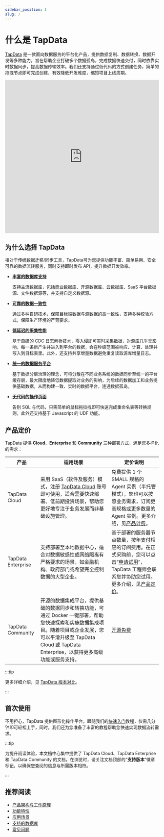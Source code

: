 ```yaml
---
sidebar_position: 1
slug: /
---
```


# 什么是 TapData

[TapData](https://tapdata.net) 是一款面向数据服务的平台化产品，提供数据复制、数据转换、数据开发等多种能力，旨在帮助企业打破多个数据孤岛，完成数据快速交付，同时依靠实时数据同步，提高数据传输效率。我们还支持通过低代码的方式创建任务，简单的拖拽节点即可完成创建，有效降低开发难度，缩短项目上线周期。

<iframe      src="https://20778419.s21v.faiusr.com/58/2/ABUIABA6GAAg-NP9pQYokaGd7AE.mp4"   width="100%"   height="500"      frameborder="0"    allowfullscreen="true" > </iframe>


## 为什么选择 TapData

相对于传统数据迁移/同步工具，TapData可为您提供功能丰富、简单易用、安全可靠的数据流转服务，同时支持即时发布 API，提升数据开发效率。



* **[丰富的数据库支持](prerequisites/supported-databases.md)**

  支持主流数据库，包括商业数据库、开源数据库、云数据库、SaaS 平台数据源、文件数据源等，并支持自定义数据源。

* **[可靠的数据一致性](user-guide/data-pipeline/verify-data.md)**

  通过多种自研技术，保障目标端数据与源数据的高一致性，支持多种校验方式，保障生产环境的严苛要求。  

* **[低延迟的采集性能](user-guide/advanced-settings/share-mining.md)**

  基于自研的 CDC 日志解析技术，零入侵即可实时采集数据，对源库几乎无影响，每一条新产生并进入到平台的数据，会在秒级范围被响应、计算、处理并写入到目标表里。此外，还支持共享增量数据避免重复读取源库增量日志。

* **[统一的数据服务平台](user-guide/real-time-data-hub/README.md)**

  基于数据分层治理的理念，可将分散在不同业务系统的数据同步至统一的平台缓存层，最大限度地降低数据提取对业务的影响，为后续的数据加工和业务提供基础数据，从而构建一致、实时的数据平台，连通数据孤岛。

* **[无代码的操作页面](user-guide/workshop.md)**

  告别 SQL 与代码，只需简单的鼠标拖拉拽即可快速完成重命名表等转换规则，此外还支持基于 Javascript 的 UDF 功能。

  

## 产品定价

TapData 提供 **Cloud**、**Enterprise** 和 **Community** 三种部署方式，满足您多样化的需求：

| 产品         | 适用场景                                                     | 定价说明                                                     |
| ------------ | ------------------------------------------------------------ | ------------------------------------------------------------ |
| TapData Cloud | 采用 SaaS（软件及服务）模式，注册 [TapData Cloud](https://cloud.tapdata.net/console/v3/) 账号即可使用，适合需要快速部署、低前期投资场景，帮助您更好地专注于业务发展而非基础设施管理。 | 免费提供 1 个 SMALL 规格的 Agent 实例（半托管模式），您也可以按照业务需求，订阅更高规格或更多数量的 Agent 实例。更多介绍，见[产品计费](billing/billing-overview.md)。 |
| TapData Enterprise | 支持部署至本地数据中心，适合对数据敏感性或网络隔离有严格要求的场景，如金融机构、政府部门或希望完全控制数据的大型企业。 | 基于部署的服务器节点数量，按年支付相应的订阅费用。在正式采购前，您可以点击“[申请试用](https://tapdata.net/tapdata-on-prem/demo.html)‍”‍，TapData 工程师会联系您并协助您试用。更多介绍，见[产品定价](https://tapdata.net/pricing.html)。 |
| TapData Community | 开源的数据集成平台，提供基础的数据同步和转换功能，可通过 Docker 一键部署，帮助您快速探索和实施数据集成项目。随着项目或企业发展，您可以平滑升级至 TapData Cloud 或 TapData Enterprise，以获得更多高级功能或服务支持。 | [开源免费](https://github.com/tapdata/tapdata) |

:::tip

更多详细介绍，见 [TapData 版本对比](introduction/compare-editions.md)。

:::

## 首次使用

不用担心，TapData 提供图形化操作平台，跟随我们的[快速入门](quick-start/README.md)教程，仅需几分钟即可轻松上手，同时，我们还为您准备了丰富的教程帮助您快速实现数据流转需求。

:::tip

为提升阅读体验，本文档中心集中提供了 TapData Cloud、TapData Enterprise 和 TapData Community 的文档，在浏览时，请关注文档顶部的“**支持版本**”徽章标记，以确保您查阅的信息与所需版本相符。

:::

## 推荐阅读

- [产品架构与工作原理](introduction/architecture.md)
- [功能特性](introduction/features.md)
- [应用场景](introduction/use-cases.md)
- [支持的数据库](prerequisites/supported-databases.md)
- [常见问题](faq/README.md)
